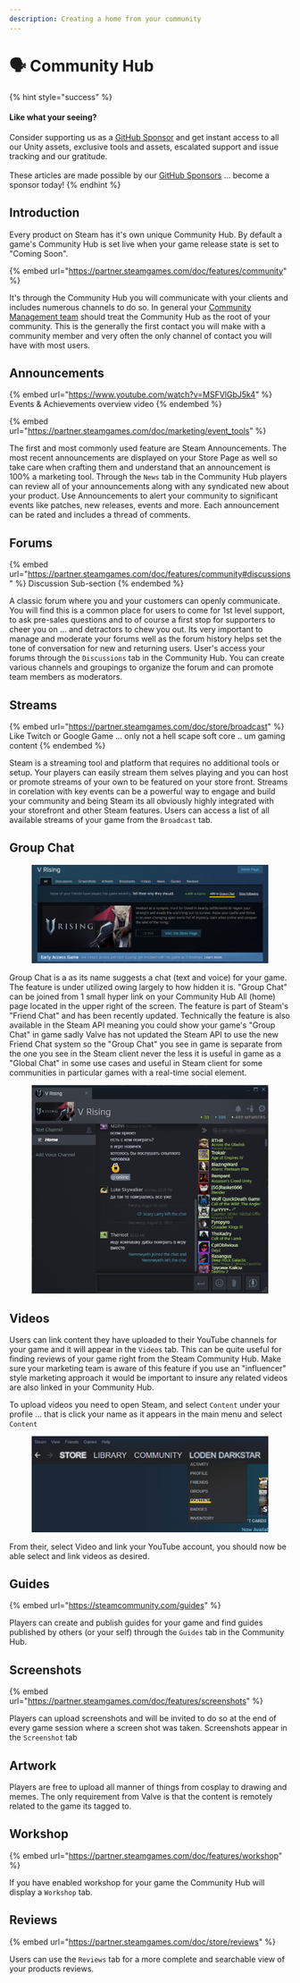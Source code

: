 ```yaml
---
description: Creating a home from your community
---
```


# 🗣 Community Hub

{% hint style="success" %}
#### Like what your seeing?

Consider supporting us as a [GitHub Sponsor](../become-a-sponsor/) and get instant access to all our Unity assets, exclusive tools and assets, escalated support and issue tracking and our gratitude.\
\
These articles are made possible by our [GitHub Sponsors](https://github.com/sponsors/heathen-engineering) ... become a sponsor today!
{% endhint %}

## Introduction

Every product on Steam has it's own unique Community Hub. By default a game's Community Hub is set live when your game release state is set to "Coming Soon".&#x20;

{% embed url="https://partner.steamgames.com/doc/features/community" %}

It's through the Community Hub you will communicate with your clients and includes numerous channels to do so. In general your [Community Management team](../guides/sourcing-resources/community.md) should treat the Community Hub as the root of your community. This is the generally the first contact you will make with a community member and very often the only channel of contact you will have with most users.

## Announcements

{% embed url="https://www.youtube.com/watch?v=MSFVlGbJ5k4" %}
Events & Achievements overview video
{% endembed %}

{% embed url="https://partner.steamgames.com/doc/marketing/event_tools" %}

The first and most commonly used feature are Steam Announcements. The most recent announcements are displayed on your Store Page as well so take care when crafting them and understand that an announcement is 100% a marketing tool. Through the `News` tab in the Community Hub players can review all of your announcements along with any syndicated new about your product. Use Announcements to alert your community to significant events like patches, new releases, events and more. Each announcement can be rated and includes a thread of comments.&#x20;

## Forums

{% embed url="https://partner.steamgames.com/doc/features/community#discussions" %}
Discussion Sub-section
{% endembed %}

A classic forum where you and your customers can openly communicate. You will find this is a common place for users to come for 1st level support, to ask pre-sales questions and to of course a first stop for supporters to cheer you on ... and detractors to chew you out. Its very important to manage and moderate your forums well as the forum history helps set the tone of conversation for new and returning users. User's access your forums through the `Discussions` tab in the Community Hub. You can create various channels and groupings to organize the forum and can promote team members as moderators.

## Streams

{% embed url="https://partner.steamgames.com/doc/store/broadcast" %}
Like Twitch or Google Game ... only not a hell scape soft core .. um gaming content
{% endembed %}

Steam is a streaming tool and platform that requires no additional tools or setup. Your players can easily stream them selves playing and you can host or promote streams of your own to be featured on your store front. Streams in corelation with key events can be a powerful way to engage and build your community and being Steam its all obviously highly integrated with your storefront and other Steam features. Users can access a list of all available streams of your game from the `Broadcast` tab.

## Group Chat

<figure><img src="../.gitbook/assets/image (4) (2) (1).png" alt=""><figcaption></figcaption></figure>

Group Chat is a as its name suggests a chat (text and voice) for your game. The feature is under utilized owing largely to how hidden it is. "Group Chat" can be joined from 1 small hyper link on your Community Hub All (home) page located in the upper right of the screen. The feature is part of Steam's "Friend Chat" and has been recently updated. Technically the feature is also available in the Steam API meaning you could show your game's "Group Chat" in game sadly Valve has not updated the Steam API to use the new Friend Chat system so the "Group Chat" you see in game is separate from the one you see in the Steam client never the less it is useful in game as a "Global Chat" in some use cases and useful in Steam client for some communities in particular games with a real-time social element.

<figure><img src="../.gitbook/assets/image (111).png" alt=""><figcaption></figcaption></figure>

## Videos

Users can link content they have uploaded to their YouTube channels for your game and it will appear in the `Videos` tab. This can be quite useful for finding reviews of your game right from the Steam Community Hub. Make sure your marketing team is aware of this feature if you use an "influencer" style marketing approach it would be important to insure any related videos are also linked in your Community Hub.

To upload videos you need to open Steam, and select `Content` under your profile ... that is click your name as it appears in the main menu and select `Content`

<figure><img src="../.gitbook/assets/image (3) (1) (4).png" alt=""><figcaption></figcaption></figure>

From their, select Video and link your YouTube account, you should now be able select and link videos as desired.

## Guides

{% embed url="https://steamcommunity.com/guides" %}

Players can create and publish guides for your game and find guides published by others (or your self) through the `Guides` tab in the Community Hub.

## Screenshots

{% embed url="https://partner.steamgames.com/doc/features/screenshots" %}

Players can upload screenshots and will be invited to do so at the end of every game session where a screen shot was taken. Screenshots appear in the `Screenshot` tab

## Artwork

Players are free to upload all manner of things from cosplay to drawing and memes. The only requirement from Valve is that the content is remotely related to the game its tagged to.

## Workshop

{% embed url="https://partner.steamgames.com/doc/features/workshop" %}

If you have enabled workshop for your game the Community Hub will display a `Workshop` tab.

## Reviews

{% embed url="https://partner.steamgames.com/doc/store/reviews" %}

Users can use the `Reviews` tab for a more complete and searchable view of your products reviews.
